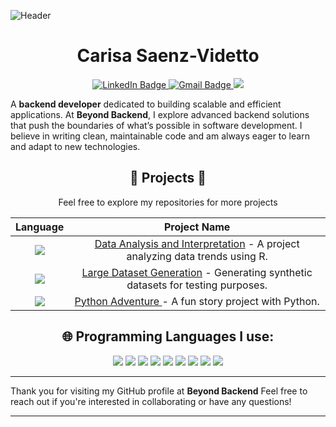 ![Header](https://github.com/user-attachments/assets/a039ce3a-a652-4d0a-be3e-b0ee4b55c83c)
<h1 align="center">Carisa Saenz-Videtto</h1>
<p align="center">
<a href="https://www.linkedin.com/in/carisa-saenz-videtto-669929173/">
  <img src="https://img.shields.io/badge/LinkedIn-pink?style=for-the-badge&logo=linkedin&logoColor=black" alt="LinkedIn Badge">
</a>
<a href="mailto:carisasaenz@gmail.com">
<img src="https://img.shields.io/badge/gmail-pink?style=for-the-badge&logo=gmail&logoColor=black" alt="Gmail Badge">
</a>
  <a href="https://carisacoding.hashnode.dev/">
    <img src="https://img.shields.io/badge/Hashnode-pink?style=for-the-badge&logo=hashnode&logoColor=black">
  </a>

A **backend developer** dedicated to building scalable and efficient applications. At **Beyond Backend**, I explore advanced backend solutions that push the boundaries of what’s possible in software development. I believe in writing clean, maintainable code and am always eager to learn and adapt to new technologies.

<h2 align="center"> 🤩 Projects 🤩</h2>
<div align="center">
Feel free to explore my repositories for more projects
  
|Language   |Project Name   |
|:---:|:---:|
|<a href="https://github.com/FizzyMo/BeyondBackend.Data-Analysis-and-Interpretation"><img src="https://img.shields.io/badge/R-pink?style=for-the-badge&logo=r&logoColor=black"></a>   |[Data Analysis and Interpretation](https://github.com/FizzyMo/BeyondBackend.Data-Analysis-and-Interpretation) - A project analyzing data trends using R.  |
|<a href="https://github.com/FizzyMo/BeyondBackend.Large-Dataset-Generation"><img src="https://img.shields.io/badge/JavaScript-pink?style=for-the-badge&logo=javascript&logoColor=black"></a>   |[Large Dataset Generation](https://github.com/FizzyMo/BeyondBackend.Large-Dataset-Generation/) - Generating synthetic datasets for testing purposes.  |
|<a href="https://github.com/FizzyMo/BeyondBackend.Python-Adventure"><img src="https://img.shields.io/badge/Python-pink?style=for-the-badge&logo=python&logoColor=black"></a>   |[Python Adventure ](https://github.com/FizzyMo/BeyondBackend.Python-Adventure) - A fun story project with Python.  |

</div>

<h2 align="center">🌐 Programming Languages I use:</h2>
<p align="center">
<img src="https://img.shields.io/badge/C%2B%2B-pink?style=for-the-badge&logo=c%2B%2B&logoColor=black"> <img src="https://img.shields.io/badge/CSS3-pink?style=for-the-badge&logo=css3&logoColor=black"> <img src="https://img.shields.io/badge/HTML5-pink?style=for-the-badge&logo=html5&logoColor=black"> <img src="https://img.shields.io/badge/Java-pink?style=for-the-badge&logo=openjdk&logoColor=black"> <img src="https://img.shields.io/badge/JavaScript-pink?style=for-the-badge&logo=javascript&logoColor=black"> <img src="https://img.shields.io/badge/Python-pink?style=for-the-badge&logo=python&logoColor=black"> <img src="https://img.shields.io/badge/R-pink?style=for-the-badge&logo=r&logoColor=black"> <img src="https://img.shields.io/badge/TypeScript-pink?style=for-the-badge&logo=typescript&logoColor=black"> <img src="https://img.shields.io/badge/React-pink?style=for-the-badge&logo=react&logoColor=black">
</p>

***
Thank you for visiting my GitHub profile at **Beyond Backend** Feel free to reach out if you're interested in collaborating or have any questions!
***
